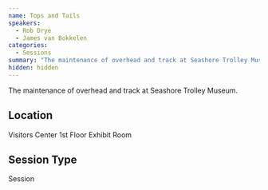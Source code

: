 ```yaml
---
name: Tops and Tails
speakers:
  - Rob Drye
  - James van Bokkelen
categories:
  - Sessions
summary: "The maintenance of overhead and track at Seashore Trolley Museum."
hidden: hidden
---
```


The maintenance of overhead and track at Seashore Trolley Museum.


## Location

Visitors Center 1st Floor Exhibit Room

## Session Type

Session

